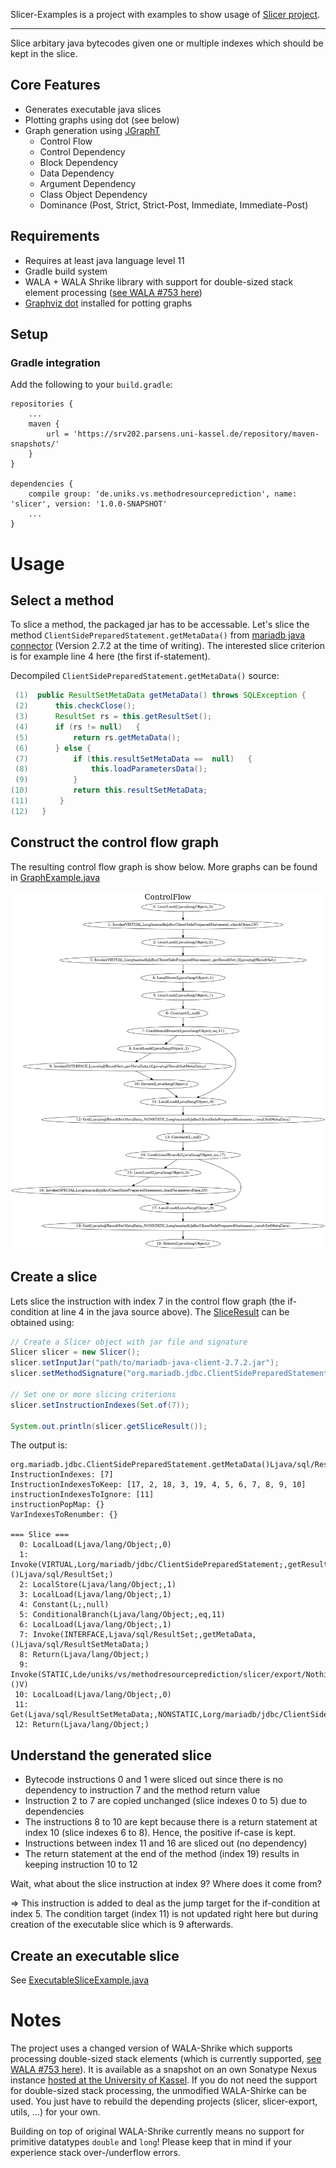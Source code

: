 Slicer-Examples is a project with examples to show usage of [Slicer project](https://github.com/MethodResourcePrediction/Slicer).

---

Slice arbitary java bytecodes given one or multiple indexes which should be kept in the slice.

## Core Features

* Generates executable java slices
* Plotting graphs using dot (see below)
* Graph generation using [JGraphT](https://github.com/jgrapht/jgrapht)
	- Control Flow
	- Control Dependency
	- Block Dependency
	- Data Dependency
	- Argument Dependency
	- Class Object Dependency
	- Dominance (Post, Strict, Strict-Post, Immediate, Immediate-Post)

## Requirements

* Requires at least java language level 11
* Gradle build system
* WALA + WALA Shrike library with support for double-sized stack element processing ([see WALA #753 here](https://github.com/wala/WALA/issues/753))
* [Graphviz dot](https://gitlab.com/graphviz/graphviz/)   installed for potting graphs

## Setup



### Gradle integration

Add the following to your `build.gradle`:

    repositories {
        ...
        maven {
            url = 'https://srv202.parsens.uni-kassel.de/repository/maven-snapshots/'
        }
    }
	
	dependencies {
	    compile group: 'de.uniks.vs.methodresourceprediction', name: 'slicer', version: '1.0.0-SNAPSHOT'
		...
	}

# Usage

## Select a method

To slice a method, the packaged jar has to be accessable. Let's slice the method `ClientSidePreparedStatement.getMetaData()` from [mariadb java connector](https://downloads.mariadb.org/connector-java/) (Version 2.7.2 at the time of writing). The interested slice criterion is for example line 4 here (the first if-statement).

Decompiled `ClientSidePreparedStatement.getMetaData()` source:

```java
 (1)  public ResultSetMetaData getMetaData() throws SQLException {
 (2)      this.checkClose();
 (3)      ResultSet rs = this.getResultSet();
 (4)      if (rs != null)   {
 (5)          return rs.getMetaData();
 (6)      } else {
 (7)          if (this.resultSetMetaData ==  null)   {
 (8)              this.loadParametersData();
 (9)          }
(10)          return this.resultSetMetaData;
(11)       }
(12)   }
```

## Construct the control flow graph

The resulting control flow graph is show below. More graphs can be found in [GraphExample.java](https://github.com/MethodResourcePrediction/Slicer-Examples/tree/master/src/main/java/de/uniks/methodresourceprediction/slicer/examples/GraphExample.java)

<img src="doc/ClientSidePreparedStatement-getMetaData-cfg.png" alt="ClientSidePreparedStatement.getMetaData() - Control Flow Graph" width="700"/>

## Create a slice

Lets slice the instruction with index 7 in the control flow graph (the if-condition at line 4 in the java source above). The [SliceResult](https://github.com/MethodResourcePrediction/Slicer/blob/master/src/main/java/de/uniks/vs/methodresourceprediction/slicer/SliceResult.java) can be obtained using:

```java
// Create a Slicer object with jar file and signature
Slicer slicer = new Slicer();
slicer.setInputJar("path/to/mariadb-java-client-2.7.2.jar");
slicer.setMethodSignature("org.mariadb.jdbc.ClientSidePreparedStatement.getMetaData()Ljava/sql/ResultSetMetaData;");

// Set one or more slicing criterions
slicer.setInstructionIndexes(Set.of(7));

System.out.println(slicer.getSliceResult());
```

The output is:

	org.mariadb.jdbc.ClientSidePreparedStatement.getMetaData()Ljava/sql/ResultSetMetaData;
	InstructionIndexes: [7]
	InstructionIndexesToKeep: [17, 2, 18, 3, 19, 4, 5, 6, 7, 8, 9, 10]
	instructionIndexesToIgnore: [11]
	instructionPopMap: {}
	VarIndexesToRenumber: {}
	
	=== Slice ===
	  0: LocalLoad(Ljava/lang/Object;,0)
	  1: Invoke(VIRTUAL,Lorg/mariadb/jdbc/ClientSidePreparedStatement;,getResultSet,()Ljava/sql/ResultSet;)
	  2: LocalStore(Ljava/lang/Object;,1)
	  3: LocalLoad(Ljava/lang/Object;,1)
	  4: Constant(L;,null)
	  5: ConditionalBranch(Ljava/lang/Object;,eq,11)
	  6: LocalLoad(Ljava/lang/Object;,1)
	  7: Invoke(INTERFACE,Ljava/sql/ResultSet;,getMetaData,()Ljava/sql/ResultSetMetaData;)
	  8: Return(Ljava/lang/Object;)
	  9: Invoke(STATIC,Lde/uniks/vs/methodresourceprediction/slicer/export/Nothing;,doNothing,()V)
	 10: LocalLoad(Ljava/lang/Object;,0)
	 11: Get(Ljava/sql/ResultSetMetaData;,NONSTATIC,Lorg/mariadb/jdbc/ClientSidePreparedStatement;,resultSetMetaData)
	 12: Return(Ljava/lang/Object;)

## Understand the generated slice

* Bytecode instructions 0 and 1 were sliced out since there is no dependency to instruction 7 and the method return value
* Instruction 2 to 7 are copied unchanged (slice indexes 0 to 5) due to dependencies
* The instructions 8 to 10 are kept because there is a return statement at index 10 (slice indexes 6 to 8). Hence, the positive if-case is kept.
* Instructions between index 11 and 16 are sliced out (no dependency)
* The return statement at the end of the method (index 19) results in keeping instruction 10 to 12

Wait, what about the slice instruction at index 9? Where does it come from?

=> This instruction is added to deal as the jump target for the if-condition at index 5. The condition target (index 11) is not updated right here but during creation of the executable slice which is 9 afterwards.

## Create an executable slice

See [ExecutableSliceExample.java](https://github.com/MethodResourcePrediction/Slicer-Examples/tree/master/src/main/java/de/uniks/methodresourceprediction/slicer/examples/ExecutableSliceExample.java)

# Notes

The project uses a changed version of WALA-Shrike which supports processing double-sized stack elements (which is currently supported, [see WALA #753 here](https://github.com/wala/WALA/issues/753)). It is available as a snapshot on an own Sonatype Nexus instance [hosted at the University of Kassel](https://srv202.parsens.uni-kassel.de/). If you do not need the support for double-sized stack processing, the unmodified WALA-Shirke can be used. You just have to rebuild the depending projects (slicer, slicer-export, utils, ...) for your own.

Building on top of original WALA-Shrike currently means no support for primitive datatypes `double` and `long`! Please keep that in mind if your experience stack over-/underflow errors.







